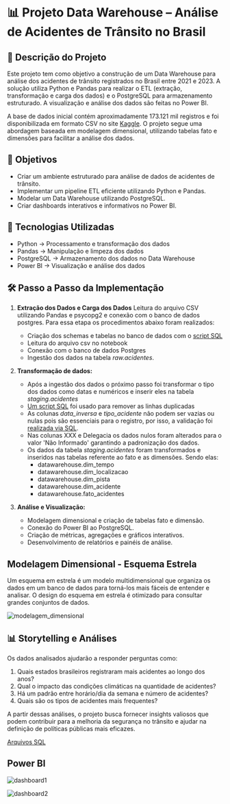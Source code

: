 # 📊 Projeto Data Warehouse – Análise de Acidentes de Trânsito no Brasil

## 📌 Descrição do Projeto

Este projeto tem como objetivo a construção de um Data Warehouse para análise dos acidentes de trânsito registrados no Brasil entre 2021 e 2023. A solução utiliza Python e Pandas para realizar o ETL (extração, transformação e carga dos dados) e o PostgreSQL para armazenamento estruturado. A visualização e análise dos dados são feitas no Power BI.

A base de dados inicial contém aproximadamente 173.121 mil registros e foi disponibilizada em formato CSV no site [Kaggle](https://www.kaggle.com/datasets/mlippo/car-accidents-in-brazil-2017-2023). O projeto segue uma abordagem baseada em modelagem dimensional, utilizando tabelas fato e dimensões para facilitar a análise dos dados.


## 🎯 Objetivos

- Criar um ambiente estruturado para análise de dados de acidentes de trânsito.
- Implementar um pipeline ETL eficiente utilizando Python e Pandas.
- Modelar um Data Warehouse utilizando PostgreSQL.
- Criar dashboards interativos e informativos no Power BI.

## 🔧 Tecnologias Utilizadas

- Python → Processamento e transformação dos dados
- Pandas → Manipulação e limpeza dos dados
- PostgreSQL → Armazenamento dos dados no Data Warehouse
- Power BI → Visualização e análise dos dados

## 🛠️ Passo a Passo da Implementação

1) **Extração dos Dados e Carga dos Dados** 
    Leitura do arquivo CSV utilizando Pandas e psycopg2 e conexão com o banco de dados postgres. Para essa etapa os procedimentos abaixo foram realizados:
    - Criação dos schemas e tabelas no banco de dados com o [script SQL](carregar_dados.ipynb)
    - Leitura do arquivo csv no notebook
    - Conexão com o banco de dados Postgres
    - Ingestão dos dados na tabela *raw.acidentes*. 

2) **Transformação de dados:**
    
    - Após a ingestão dos dados o próximo passo foi transformar o tipo dos dados como datas e numéricos e inserir eles na tabela *staging.acidentes*
    - [Um script SQL]() foi usado para remover as linhas duplicadas
    - As colunas *data_inversa* e *tipo_acidente* não podem ser vazias ou nulas pois são essenciais para o registro, por isso, a validação foi [realizada via SQL]().
    - Nas colunas XXX e Delegacia os dados nulos foram alterados para o valor 'Não Informado' garantindo a padronização dos dados.
    - Os dados da tabela *staging.acidentes* foram transformados e inseridos nas tabelas referente ao fato e as dimensões. Sendo elas:
        - datawarehouse.dim_tempo
        - datawarehouse.dim_localizacao
        - datawarehouse.dim_pista
        - datawarehouse.dim_acidente
        - datawarehouse.fato_acidentes
    

3) **Análise e Visualização:**

    - Modelagem dimensional e criação de tabelas fato e dimensão.
    - Conexão do Power BI ao PostgreSQL.
    - Criação de métricas, agregações e gráficos interativos.
   -  Desenvolvimento de relatórios e painéis de análise.

## Modelagem Dimensional - Esquema Estrela

Um esquema em estrela é um modelo multidimensional que organiza os dados em um banco de dados para torná-los mais fáceis de entender e analisar. O design do esquema em estrela é otimizado para consultar grandes conjuntos de dados.


![modelagem_dimensional](https://github.com/user-attachments/assets/a2dae541-f3ee-4bbc-ad6e-c8a4e9a12244)


## 📊 Storytelling e Análises

Os dados analisados ajudarão a responder perguntas como:

1) Quais estados brasileiros registraram mais acidentes ao longo dos anos?
2) Qual o impacto das condições climáticas na quantidade de acidentes?
3) Há um padrão entre horário/dia da semana e número de acidentes?
4) Quais são os tipos de acidentes mais frequentes?

A partir dessas análises, o projeto busca fornecer insights valiosos que podem contribuir para a melhoria da segurança no trânsito e ajudar na definição de políticas públicas mais eficazes.

[Arquivos SQL](carregar_dados.ipynb)

## Power BI


![dashboard1](https://github.com/user-attachments/assets/c4f23e53-f90b-4d4b-b18b-78a70243ca1f)

![dashboard2](https://github.com/user-attachments/assets/5185eece-0f82-4d08-976c-a2519109cbc0)

